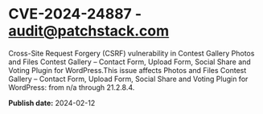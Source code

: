 # CVE-2024-24887 - audit@patchstack.com

Cross-Site Request Forgery (CSRF) vulnerability in Contest Gallery Photos and Files Contest Gallery – Contact Form, Upload Form, Social Share and Voting Plugin for WordPress.This issue affects Photos and Files Contest Gallery – Contact Form, Upload Form, Social Share and Voting Plugin for WordPress: from n/a through 21.2.8.4.



**Publish date:** 2024-02-12
